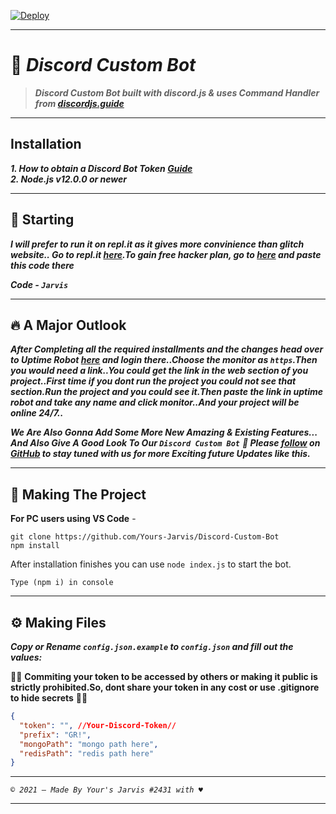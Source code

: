 [![Deploy](https://www.herokucdn.com/deploy/button.svg)](https://heroku.com/)

----

# 🤖 ***Discord Custom Bot***
> ***Discord Custom Bot built with discord.js & uses Command Handler from [discordjs.guide](https://discordjs.guide)***

----

## Installation

***1. How to obtain a Discord Bot Token [Guide](https://discordjs.guide/preparations/setting-up-a-bot-application.html#creating-your-bot)***  
***2. Node.js v12.0.0 or newer***

----

## 🏁 Starting

***I will prefer to run it on repl.it as it gives more convinience than glitch website.. Go to repl.it [here](https://repl.it/).To gain free hacker plan, go to [here](https://repl.it/claim) and paste this code there***

***Code - `Jarvis`***

----

## 🔥 A Major Outlook

***After Completing all the required installments and the changes head over to Uptime Robot [here](https://uptimerobot.com/) and login there..Choose the monitor as `https`.Then you would need a link..You could get the link in the web section of you project..First time if you dont run the project you could not see that section.Run the project and you could see it.Then paste the link in uptime robot and take any name and click monitor..And your project will be online 24/7..***

***We Are Also Gonna Add Some More New Amazing & Existing Features... And Also Give A Good Look To Our `Discord Custom Bot`***
***🚀 Please [follow](https://github.com/Yours-Jarvis) on [GitHub](https://github.com/Yours-Jarvis) to stay tuned with us for more Exciting future Updates like this.***

---

## 🔎 Making The Project

**For PC users using VS Code** -

```
git clone https://github.com/Yours-Jarvis/Discord-Custom-Bot
npm install
```

After installation finishes you can use `node index.js` to start the bot.

```
Type (npm i) in console
```

----

## ⚙️ Making Files

***Copy or Rename `config.json.example` to `config.json` and fill out the values:***

🚨🚨 **Commiting your token to be accessed by others or making it public is strictly prohibited.So, dont share your token in any cost or use .gitignore to hide secrets** 🚨🚨

```json
{
  "token": "", //Your-Discord-Token//
  "prefix": "GR!",
  "mongoPath": "mongo path here",
  "redisPath": "redis path here"
}
```

----

*`© 2021 — Made By Your's Jarvis #2431 with ♥`*

----
